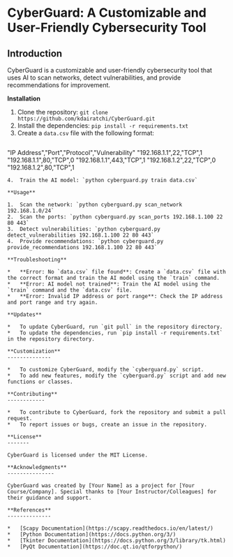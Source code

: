 **CyberGuard: A Customizable and User-Friendly Cybersecurity Tool**
======================
**Introduction**
---------------

CyberGuard is a customizable and user-friendly cybersecurity tool that uses AI to scan networks, detect vulnerabilities, and provide recommendations for improvement.

**Installation**

1.  Clone the repository: `git clone https://github.com/kdairatchi/CyberGuard.git`
2.  Install the dependencies: `pip install -r requirements.txt`
3.  Create a `data.csv` file with the following format:
    ```
"IP Address","Port","Protocol","Vulnerability"
"192.168.1.1",22,"TCP",1
"192.168.1.1",80,"TCP",0
"192.168.1.1",443,"TCP",1
"192.168.1.2",22,"TCP",0
"192.168.1.2",80,"TCP",1
```
4.  Train the AI model: `python cyberguard.py train data.csv`

**Usage**

1.  Scan the network: `python cyberguard.py scan_network 192.168.1.0/24`
2.  Scan the ports: `python cyberguard.py scan_ports 192.168.1.100 22 80 443`
3.  Detect vulnerabilities: `python cyberguard.py detect_vulnerabilities 192.168.1.100 22 80 443`
4.  Provide recommendations: `python cyberguard.py provide_recommendations 192.168.1.100 22 80 443`

**Troubleshooting**

*   **Error: No `data.csv` file found**: Create a `data.csv` file with the correct format and train the AI model using the `train` command.
*   **Error: AI model not trained**: Train the AI model using the `train` command and the `data.csv` file.
*   **Error: Invalid IP address or port range**: Check the IP address and port range and try again.

**Updates**

*   To update CyberGuard, run `git pull` in the repository directory.
*   To update the dependencies, run `pip install -r requirements.txt` in the repository directory.

**Customization**
--------------

*   To customize CyberGuard, modify the `cyberguard.py` script.
*   To add new features, modify the `cyberguard.py` script and add new functions or classes.

**Contributing**
------------

*   To contribute to CyberGuard, fork the repository and submit a pull request.
*   To report issues or bugs, create an issue in the repository.

**License**
-------

CyberGuard is licensed under the MIT License.

**Acknowledgments**
---------------

CyberGuard was created by [Your Name] as a project for [Your Course/Company]. Special thanks to [Your Instructor/Colleagues] for their guidance and support.

**References**
--------------

*   [Scapy Documentation](https://scapy.readthedocs.io/en/latest/)
*   [Python Documentation](https://docs.python.org/3/)
*   [Tkinter Documentation](https://docs.python.org/3/library/tk.html)
*   [PyQt Documentation](https://doc.qt.io/qtforpython/)

